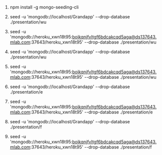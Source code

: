 1. npm install -g mongo-seeding-cli
1. seed -u 'mongodb://localhost/Grandapp' --drop-database ./presentation/wu
1. seed -u 'mongodb://heroku_xwn18t95:bojkqnjfvltgf6bdcakcqd5aga@ds137643.mlab.com:37643/heroku_xwn18t95' --drop-database ./presentation/wu

1. seed -u 'mongodb://localhost/Grandapp' --drop-database ./presentation/wu
1. seed -u 'mongodb://heroku_xwn18t95:bojkqnjfvltgf6bdcakcqd5aga@ds137643.mlab.com:37643/heroku_xwn18t95' --drop-database ./presentation/wu

1. seed -u 'mongodb://localhost/Grandapp' --drop-database ./presentation/e
1. seed -u 'mongodb://heroku_xwn18t95:bojkqnjfvltgf6bdcakcqd5aga@ds137643.mlab.com:37643/heroku_xwn18t95' --drop-database ./presentation/e

1. seed -u 'mongodb://localhost/Grandapp' --drop-database ./presentation/f
1. seed -u 'mongodb://heroku_xwn18t95:bojkqnjfvltgf6bdcakcqd5aga@ds137643.mlab.com:37643/heroku_xwn18t95' --drop-database ./presentation/f
